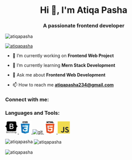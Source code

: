 

<h1 align="center">Hi 👋, I'm Atiqa Pasha</h1>
<h3 align="center">A passionate frontend developer</h3>

<p align="left"> <img src="https://komarev.com/ghpvc/?username=atiqapasha&label=Profile%20views&color=0e75b6&style=flat" alt="atiqapasha" /> </p>

<p align="left"> <a href="https://github.com/ryo-ma/github-profile-trophy"><img src="https://github-profile-trophy.vercel.app/?username=atiqapasha" alt="atiqapasha" /></a> </p>

- 🔭 I’m currently working on **Frontend Web Project**

- 🌱 I’m currently learning **Mern Stack Development**

- 💬 Ask me about **Frontend Web Development**

- 📫 How to reach me **atiqapasha234@gmail.com**

<h3 align="left">Connect with me:</h3>
<p align="left">
</p>

<h3 align="left">Languages and Tools:</h3>
<p align="left"> <a href="https://getbootstrap.com" target="_blank" rel="noreferrer"> <img src="https://raw.githubusercontent.com/devicons/devicon/master/icons/bootstrap/bootstrap-plain-wordmark.svg" alt="bootstrap" width="40" height="40"/> </a> <a href="https://www.w3schools.com/css/" target="_blank" rel="noreferrer"> <img src="https://raw.githubusercontent.com/devicons/devicon/master/icons/css3/css3-original-wordmark.svg" alt="css3" width="40" height="40"/> </a> <a href="https://git-scm.com/" target="_blank" rel="noreferrer"> <img src="https://www.vectorlogo.zone/logos/git-scm/git-scm-icon.svg" alt="git" width="40" height="40"/> </a> <a href="https://www.w3.org/html/" target="_blank" rel="noreferrer"> <img src="https://raw.githubusercontent.com/devicons/devicon/master/icons/html5/html5-original-wordmark.svg" alt="html5" width="40" height="40"/> </a> <a href="https://developer.mozilla.org/en-US/docs/Web/JavaScript" target="_blank" rel="noreferrer"> <img src="https://raw.githubusercontent.com/devicons/devicon/master/icons/javascript/javascript-original.svg" alt="javascript" width="40" height="40"/> </a> </p>

<p><img align="left" src="https://github-readme-stats.vercel.app/api/top-langs?username=atiqapasha&show_icons=true&locale=en&layout=compact" alt="atiqapasha" /></p>

<p>&nbsp;<img align="center" src="https://github-readme-stats.vercel.app/api?username=atiqapasha&show_icons=true&locale=en" alt="atiqapasha" /></p>

<p><img align="center" src="https://github-readme-streak-stats.herokuapp.com/?user=atiqapasha&" alt="atiqapasha" /></p>













